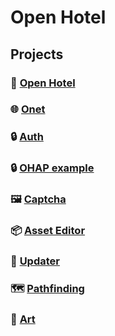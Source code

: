 # Open Hotel

## Projects
### 🏨 [Open Hotel](https://github.com/openhotel/openhotel) 
### 🌐 [Onet](https://github.com/openhotel/onet)
### 🔒 [Auth](https://github.com/openhotel/auth)
### 🔒 [OHAP example](https://github.com/openhotel/auth-example)
### 🖼️ [Captcha](https://github.com/openhotel/captcha)
### 📦 [Asset Editor](https://github.com/openhotel/asset-editor)
### 📀 [Updater](https://github.com/openhotel/updater)
### 🗺️ [Pathfinding](https://github.com/openhotel/pathfinding)
### 🎨 [Art](https://github.com/openhotel/art)

